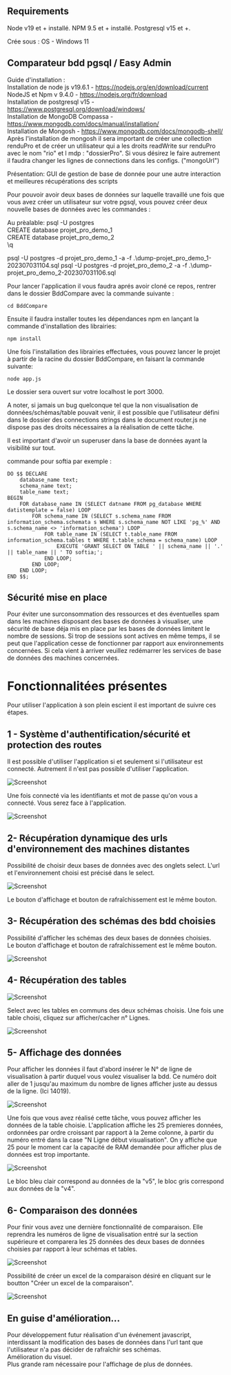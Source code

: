 ## Requirements 

Node v19 et + installé.
NPM 9.5 et + installé.
Postgresql v15 et +.

Crée sous : 
OS - Windows 11


## Comparateur bdd pgsql / Easy Admin

Guide d'installation :  
Installation de node js v19.6.1 - https://nodejs.org/en/download/current   
NodeJS et Npm v 9.4.0 - https://nodejs.org/fr/download  
Installation de postgresql v15 - https://www.postgresql.org/download/windows/  
Installation de MongoDB Compassa - https://www.mongodb.com/docs/manual/installation/  
Installation de Mongosh - https://www.mongodb.com/docs/mongodb-shell/  
Après l'installation de mongosh il sera important de créer une collection renduPro et de créer un utilisateur qui a les droits readWrite sur renduPro avec le nom "rio" et l mdp : "dossierPro". 
Si vous désirez le faire autrement il faudra changer les lignes de connections dans les configs. ("mongoUrl")

Présentation:
GUI de gestion de base de donnée pour une autre interaction et meilleures récupérations des scripts

Pour pouvoir avoir deux bases de données sur laquelle travaillé une fois que vous avez créer un utilisateur sur votre pgsql, vous pouvez créer deux nouvelle bases de données avec les commandes :  

Au prèalable:
psql -U postgres  
CREATE database projet_pro_demo_1  
CREATE database projet_pro_demo_2  
\q   

psql -U postgres -d projet_pro_demo_1 -a -f .\dump-projet_pro_demo_1-202307031104.sql
psql -U postgres -d projet_pro_demo_2 -a -f .\dump-projet_pro_demo_2-202307031106.sql

Pour lancer l'application il vous faudra aprés avoir cloné ce repos, rentrer dans le dossier BddCompare avec la commande suivante :  
```
cd BddCompare
```

Ensuite il faudra installer toutes les dépendances npm en lançant la commande d'installation des librairies: 
```
npm install  
```

Une fois l'installation des librairies effectuées, vous pouvez lancer le projet à partir de la racine du dossier BddCompare, en faisant la commande suivante:  
```
node app.js  
```

Le dossier sera ouvert sur votre localhost le port 3000.

A noter, si jamais un bug quelconque tel que la non visualisation de données/schémas/table pouvait venir, il est possible que l'utilisateur défini dans le dossier des connections strings dans le document router.js ne dispose pas des droits nécessaires a la réalisation de cette tâche.  

Il est important d'avoir un superuser dans la base de données ayant la visibilité sur tout. 

commande pour softia par exemple :   

```
DO $$ DECLARE
    database_name text;
    schema_name text;
    table_name text;
BEGIN
    FOR database_name IN (SELECT datname FROM pg_database WHERE datistemplate = false) LOOP
        FOR schema_name IN (SELECT s.schema_name FROM information_schema.schemata s WHERE s.schema_name NOT LIKE 'pg_%' AND s.schema_name <> 'information_schema') LOOP
            FOR table_name IN (SELECT t.table_name FROM information_schema.tables t WHERE t.table_schema = schema_name) LOOP
                EXECUTE 'GRANT SELECT ON TABLE ' || schema_name || '.' || table_name || ' TO softia;';
            END LOOP;
        END LOOP;
    END LOOP;
END $$;
```
## Sécurité mise en place

Pour éviter une surconsommation des ressources et des éventuelles spam dans les machines disposant des bases de données à visualiser, une sécurité de base déja mis en place par les bases de données limitent le nombre de sessions. Si trop de sessions sont actives en même temps, il se peut que l'application cesse de fonctionner par rapport aux environnements concernées. Si cela vient à arriver veuillez redémarrer les services de base de données des machines concernées.

# Fonctionnalitées présentes

Pour utiliser l'application à son plein escient il est important de suivre ces étapes.

## 1 - Système d'authentification/sécurité et protection des routes

Il est possible d'utiliser l'application si et seulement si l'utilisateur est connecté. Autrement il n'est pas possible d'utiliser l'application.

![Screenshot](./presentationAppli/Section1b.png)

Une fois connecté via les identifiants et mot de passe qu'on vous a connecté. Vous serez face à l'application. 

![Screenshot](./presentationAppli/Section1c.png)

## 2- Récupération dynamique des urls d'environnement des machines distantes  


Possibilité de choisir deux bases de données avec des onglets select. L'url et l'environnement choisi est précisé dans le select. 

![Screenshot](./presentationAppli/Section1d.png)

Le bouton d'affichage et bouton de rafraîchissement est le même bouton. 




## 3- Récupération des schémas des bdd choisies

Possibilité d'afficher les schémas des deux bases de données choisies.   
Le bouton d'affichage et bouton de rafraîchissement est le même bouton.

![Screenshot](./presentationAppli/Section2.png)

## 4- Récupération des tables 

![Screenshot](./presentationAppli/Section3.png)
 
Select avec les tables en communs des deux schémas choisis. 
Une fois une table choisi, cliquez sur afficher/cacher n° Lignes.

![Screenshot](./presentationAppli/Section3-2.png)

## 5- Affichage des données 

Pour afficher les données il faut d'abord insérer le N° de ligne de visualisation à partir duquel vous voulez visualiser la bdd.  Ce numéro doit aller de 1 jusqu'au maximum du nombre de lignes afficher juste au dessus de la ligne. (Ici 14019). 

![Screenshot](./presentationAppli/Section4.png)

Une fois que vous avez réalisé cette tâche, vous pouvez afficher les données de la table choisie. L'application affiche les 25 premieres données, ordonnées par ordre croissant par rapport à la 2eme colonne, à partir du numéro entré dans la case "N Ligne début visualisation". 
On y affiche que 25 pour le moment car la capacité de RAM demandée pour afficher plus de données est trop importante. 

![Screenshot](./presentationAppli/Section4-a.png)

Le bloc bleu clair correspond au données de la "v5", le bloc gris correspond aux données de la "v4".

## 6- Comparaison des données

Pour finir vous avez une dernière fonctionnalité de comparaison. 
Elle reprendra les numéros de ligne de visualisation entré sur la section supérieure et comparera les 25 données des deux bases de données choisies par rapport à leur schémas et tables.

![Screenshot](./presentationAppli/Section5.png)

Possibilité de créer un excel de la comparaison désiré en cliquant sur le boutton "Créer un excel de la comparaison". 

![Screenshot](./presentationAppli/Section6.png)

## En guise d'amélioration...  

Pour développement futur réalisation d'un événement javascript, interdissant la modification des bases de données dans l'url tant que l'utilisateur n'a pas décider de rafraîchir ses schémas.  
Amélioration du visuel.  
Plus grande ram nécessaire pour l'affichage de plus de données.



